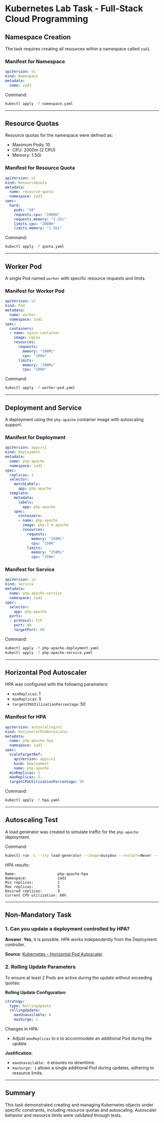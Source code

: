 
# Kubernetes Lab Task - Full-Stack Cloud Programming

## **Namespace Creation**
The task requires creating all resources within a namespace called `zad1`.

### **Manifest for Namespace**
```yaml
apiVersion: v1
kind: Namespace
metadata:
  name: zad1
```

Command:
```bash
kubectl apply -f namespace.yaml
```

---

## **Resource Quotas**
Resource quotas for the namespace were defined as:
- Maximum Pods: 10
- CPU: 2000m (2 CPU)
- Memory: 1.5Gi

### **Manifest for Resource Quota**
```yaml
apiVersion: v1
kind: ResourceQuota
metadata:
  name: resource-quota
  namespace: zad1
spec:
  hard:
    pods: "10"
    requests.cpu: "2000m"
    requests.memory: "1.5Gi"
    limits.cpu: "2000m"
    limits.memory: "1.5Gi"
```

Command:
```bash
kubectl apply -f quota.yaml
```

---

## **Worker Pod**
A single Pod named `worker` with specific resource requests and limits.

### **Manifest for Worker Pod**
```yaml
apiVersion: v1
kind: Pod
metadata:
  name: worker
  namespace: zad1
spec:
  containers:
  - name: nginx-container
    image: nginx
    resources:
      requests:
        memory: "100Mi"
        cpu: "100m"
      limits:
        memory: "200Mi"
        cpu: "200m"
```

Command:
```bash
kubectl apply -f worker-pod.yaml
```

---

## **Deployment and Service**
A deployment using the `php-apache` container image with autoscaling support.

### **Manifest for Deployment**
```yaml
apiVersion: apps/v1
kind: Deployment
metadata:
  name: php-apache
  namespace: zad1
spec:
  replicas: 1
  selector:
    matchLabels:
      app: php-apache
  template:
    metadata:
      labels:
        app: php-apache
    spec:
      containers:
      - name: php-apache
        image: php:7.4-apache
        resources:
          requests:
            memory: "150Mi"
            cpu: "150m"
          limits:
            memory: "250Mi"
            cpu: "250m"
```

### **Manifest for Service**
```yaml
apiVersion: v1
kind: Service
metadata:
  name: php-apache-service
  namespace: zad1
spec:
  selector:
    app: php-apache
  ports:
  - protocol: TCP
    port: 80
    targetPort: 80
```

Command:
```bash
kubectl apply -f php-apache-deployment.yaml
kubectl apply -f php-apache-service.yaml
```

---

## **Horizontal Pod Autoscaler**
HPA was configured with the following parameters:
- `minReplicas`: 1
- `maxReplicas`: 5
- `targetCPUUtilizationPercentage`: 50

### **Manifest for HPA**
```yaml
apiVersion: autoscaling/v1
kind: HorizontalPodAutoscaler
metadata:
  name: php-apache-hpa
  namespace: zad1
spec:
  scaleTargetRef:
    apiVersion: apps/v1
    kind: Deployment
    name: php-apache
  minReplicas: 1
  maxReplicas: 5
  targetCPUUtilizationPercentage: 50
```

Command:
```bash
kubectl apply -f hpa.yaml
```

---

## **Autoscaling Test**
A load generator was created to simulate traffic for the `php-apache` deployment.

Command:
```bash
kubectl run -i --tty load-generator --image=busybox --restart=Never -- /bin/sh -c "while true; do wget -q -O- http://php-apache-service.zad1.svc.cluster.local; done"
```

HPA results:
```plaintext
Name:                   php-apache-hpa
Namespace:              zad1
Min replicas:           1
Max replicas:           5
Desired replicas:       3
Current CPU utilization: 60%
```

---

## **Non-Mandatory Task**
### **1. Can you update a deployment controlled by HPA?**
**Answer**: **Yes**, it is possible. HPA works independently from the Deployment controller. 

**Source**: [Kubernetes - Horizontal Pod Autoscaler](https://kubernetes.io/docs/tasks/run-application/horizontal-pod-autoscale/).

### **2. Rolling Update Parameters**
To ensure at least 2 Pods are active during the update without exceeding quotas:

**Rolling Update Configuration**:
```yaml
strategy:
  type: RollingUpdate
  rollingUpdate:
    maxUnavailable: 0
    maxSurge: 1
```

Changes in HPA:
- Adjust `maxReplicas` to `6` to accommodate an additional Pod during the update.

**Justification**:
- `maxUnavailable: 0` ensures no downtime.
- `maxSurge: 1` allows a single additional Pod during updates, adhering to resource limits.

---

## **Summary**
This task demonstrated creating and managing Kubernetes objects under specific constraints, including resource quotas and autoscaling. Autoscaler behavior and resource limits were validated through tests.
